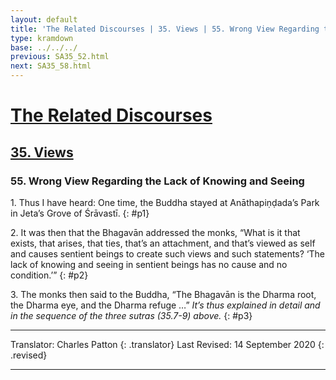 ```yaml
---
layout: default
title: 'The Related Discourses | 35. Views | 55. Wrong View Regarding the Lack of Knowing and Seeing'
type: kramdown
base: ../../../
previous: SA35_52.html
next: SA35_58.html
---
```


# [The Related Discourses](../index.html)
## [35. Views](index.html)
### 55. Wrong View Regarding the Lack of Knowing and Seeing

1\. Thus I have heard: One time, the Buddha stayed at Anāthapiṇḍada’s Park in Jeta’s Grove of Śrāvastī.
{: #p1}

2\. It was then that the Bhagavān addressed the monks, “What is it that exists, that arises, that ties, that’s an attachment, and that’s viewed as self and causes sentient beings to create such views and such statements? ‘The lack of knowing and seeing in sentient beings has no cause and no condition.’”
{: #p2}

3\. The monks then said to the Buddha, “The Bhagavān is the Dharma root, the Dharma eye, and the Dharma refuge …” *It’s thus explained in detail and in the sequence of the three sutras (35.7-9) above.*
{: #p3}

---

Translator: Charles Patton
{: .translator}
Last Revised: 14 September 2020
{: .revised}

---
